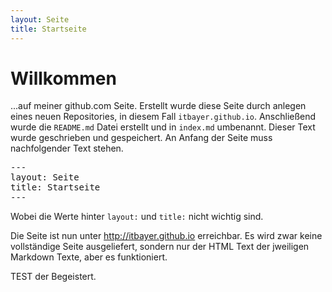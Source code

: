 ```yaml
---
layout: Seite
title: Startseite
---
```


# Willkommen

...auf meiner github.com Seite.
Erstellt wurde diese Seite durch anlegen eines neuen Repositories, in diesem Fall `itbayer.github.io`.
Anschließend wurde die `README.md` Datei erstellt und in `index.md` umbenannt. 
Dieser Text wurde geschrieben und gespeichert.
An Anfang der Seite muss nachfolgender Text stehen.

<pre>
---
layout: Seite
title: Startseite
---
</pre>

Wobei die Werte hinter `layout:` und `title:` nicht wichtig sind.

Die Seite ist nun unter <a href="http://itbayer.github.io/">http://itbayer.github.io</a> erreichbar.
Es wird zwar keine vollständige Seite ausgeliefert, sondern nur der HTML Text der jweiligen Markdown
Texte, aber es funktioniert.

TEST der Begeistert.



